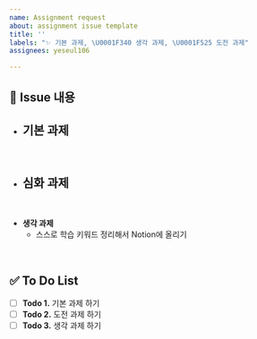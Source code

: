 ```yaml
---
name: Assignment request
about: assignment issue template
title: ''
labels: "✨ 기본 과제, \U0001F340 생각 과제, \U0001F525 도전 과제"
assignees: yeseul106

---
```


## 📝 Issue 내용

<!------어떤 이슈 ? 이슈 내용 설명을 써주세요 :) ------->

- **기본 과제**
    - 

<br>

- **심화 과제**
   - 

<br>

- **생각 과제**
   - 스스로 학습 키워드 정리해서 Notion에 올리기 

<br>

## ✅ To Do List

- [ ] **Todo 1.** 기본 과제 하기
- [ ] **Todo 2.** 도전 과제 하기
- [ ] **Todo 3.** 생각 과제 하기
